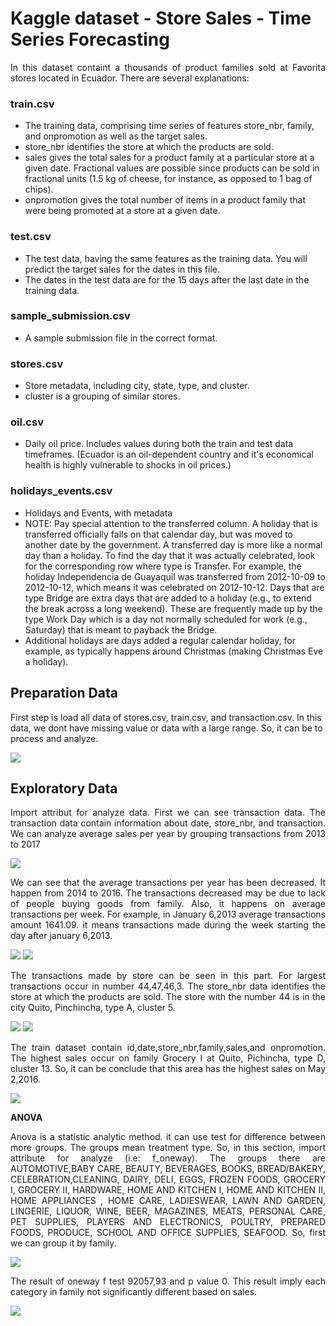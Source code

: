 # Kaggle dataset - Store Sales - Time Series Forecasting
<p align='justify'>In this dataset containt a thousands of product families sold at Favorita stores located in Ecuador. There are several explanations:
<h3> train.csv</h3>
<ul>
  <li>The training data, comprising time series of features store_nbr, family, and onpromotion as well as the target sales.</li>
  <li>store_nbr identifies the store at which the products are sold.</li>
  <li>sales gives the total sales for a product family at a particular store at a given date. Fractional values are possible since products can be sold in fractional units (1.5 kg of cheese, for instance, as opposed to 1 bag of chips).</li>
  <li>onpromotion gives the total number of items in a product family that were being promoted at a store at a given date.</li>
</ul>
<h3>test.csv</h3>
<ul>
  <li>The test data, having the same features as the training data. You will predict the target sales for the dates in this file.</li>
  <li>The dates in the test data are for the 15 days after the last date in the training data.</li>
</ul>
<h3>sample_submission.csv</h3>
<ul>
  <li>A sample submission file in the correct format.</li>
</ul>
<h3>stores.csv</h3>
<ul>
  <li>Store metadata, including city, state, type, and cluster.</li>
  <li>cluster is a grouping of similar stores.</li>
</ul>
<h3>oil.csv</h3>
<ul>
  <li>Daily oil price. Includes values during both the train and test data timeframes. (Ecuador is an oil-dependent country and it's economical health is highly vulnerable to shocks in oil prices.)</li>
</ul>
<h3>holidays_events.csv</h3>
<ul>
  <li>Holidays and Events, with metadata</li>
  <li>NOTE: Pay special attention to the transferred column. A holiday that is transferred officially falls on that calendar day, but was moved to another date by the government. A transferred day is more like a normal day than a holiday. To find the day that it was actually celebrated, look for the corresponding row where type is Transfer. For example, the holiday Independencia de Guayaquil was transferred from 2012-10-09 to 2012-10-12, which means it was celebrated on 2012-10-12. Days that are type Bridge are extra days that are added to a holiday (e.g., to extend the break across a long weekend). These are frequently made up by the type Work Day which is a day not normally scheduled for work (e.g., Saturday) that is meant to payback the Bridge.</li>
<li>Additional holidays are days added a regular calendar holiday, for example, as typically happens around Christmas (making Christmas Eve a holiday).</li>
</ul>
<h2> Preparation Data </h2>
<p>First step is load all data of stores.csv, train.csv, and transaction.csv. In this data, we dont have missing value or data with a large range. So, it can be to process and analyze.</p>
<img src="https://github.com/MrNoTaiL/kaggle-Store-Sales-Time-Series-Forecasting/blob/main/img/1.jpg"></img>

<h2>Exploratory Data</h2>
<p align='justify'>Import attribut for analyze data. First we can see transaction data. The transaction data contain information about date, store_nbr, and transaction. We can analyze average sales per year by grouping transactions from 2013 to 2017</p>

<img src="https://github.com/MrNoTaiL/kaggle-Store-Sales-Time-Series-Forecasting/blob/main/img/2.jpg"></img>
  
<p align='justify'>We can see that the average transactions per year has been decreased. It happen from 2014 to 2016. The transactions decreased may be due to lack of people buying goods from family. Also, it happens on average transactions per week. For example, in January 6,2013 average transactions amount 1641.09. it means transactions made during the week starting the day after january 6,2013.</p>
  
<img src="https://github.com/MrNoTaiL/kaggle-Store-Sales-Time-Series-Forecasting/blob/main/img/3.jpg"></img>
<img src="https://github.com/MrNoTaiL/kaggle-Store-Sales-Time-Series-Forecasting/blob/main/img/4.jpg"></img>

<p align='justify'>The transactions made by store can be seen in this part. For largest transactions occur in number 44,47,46,3. The store_nbr data identifies the store at which the products are sold. The store with the number 44 is in the city Quito, Pinchincha, type A, cluster 5.</p>

<img src="https://github.com/MrNoTaiL/kaggle-Store-Sales-Time-Series-Forecasting/blob/main/img/5.jpg"></img>
<img src="https://github.com/MrNoTaiL/kaggle-Store-Sales-Time-Series-Forecasting/blob/main/img/6.jpg"></img>

<p align='justify'>The train dataset contain id,date,store_nbr,family,sales,and onpromotion. The highest sales occur on family Grocery I at Quito, Pichincha, type D, cluster 13. So, it can be conclude that this area has the highest sales on May 2,2016.</p> 

<img src="https://github.com/MrNoTaiL/kaggle-Store-Sales-Time-Series-Forecasting/blob/main/img/7.jpg"></img> 
  
<p><b>ANOVA</b></p>
<p align='justify'>Anova is a statistic analytic method. it can use test for difference between more groups. The groups mean treatment type. So, in this section, import attribute for analyze (i.e:  f_oneway). The groups there are AUTOMOTIVE,BABY CARE, BEAUTY, BEVERAGES, BOOKS, BREAD/BAKERY, CELEBRATION,CLEANING, DAIRY, DELI, EGGS,  FROZEN FOODS, GROCERY I, GROCERY II, HARDWARE, HOME AND KITCHEN I, HOME AND KITCHEN II, HOME APPLIANCES	, HOME CARE, LADIESWEAR, LAWN AND GARDEN, LINGERIE, LIQUOR, WINE, BEER, MAGAZINES, MEATS, PERSONAL CARE, PET SUPPLIES, PLAYERS AND ELECTRONICS, POULTRY, PREPARED FOODS, PRODUCE, SCHOOL AND OFFICE SUPPLIES, SEAFOOD. So, first we can group it by family.</p>
    
<img src="https://github.com/MrNoTaiL/kaggle-Store-Sales-Time-Series-Forecasting/blob/main/img/8.jpg"></img>

 <p align='justify'>The result of oneway f test 92057,93 and p value 0. This result imply each category in family not significantly different based on sales. </p>
  
<img src="https://github.com/MrNoTaiL/kaggle-Store-Sales-Time-Series-Forecasting/blob/main/img/9.jpg"></img>
